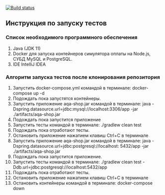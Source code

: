 [![Build status](https://ci.appveyor.com/api/projects/status/kyndpsplri8lmn5g/branch/master?svg=true)](https://ci.appveyor.com/project/EKukhotskaya/marracash/branch/master)

## Инструкция по запуску тестов

### Список необходимого программного обеспечения

1. Java (JDK 11)
2. Docker для запуска контейнеров симулятора оплаты на Node.js, СУБД MySQL и PostgreSQL.
3. IDE IntelliJ IDEA

### Алгоритм запуска тестов после клонирования репозитория

1. Запустить docker-compose.yml командой в терминале: docker-compose up -d
2. Подождать пока запустятся контейнеры.
3. Запустить приложение aqa-shop.jar командой в терминале: java -Dspring.datasource.url=jdbc:mysql://localhost:3306/app
   -jar ./artifacts/aqa-shop.jar
4. Подождать пока запустится приложение
5. Запустить тесты командой в терминале: ./gradlew clean test
6. Подождать пока отработают тесты.
7. Остановить приложение нажатием клавиш Ctrl+C в терминале
8. Запустить приложение aqa-shop.jar командой в терминале: java -Dspring.datasource.url=jdbc:postgresql://localhost:
   5432/app -jar ./artifacts/aqa-shop.jar
9. Подождать пока запустится приложение.
10. Запустить тесты командой в терминале: ./gradlew clean test -Ddb.url=jdbc:postgresql://localhost:5432/app
11. Подождать пока отработают тесты.
12. Остановить приложение нажатием клавиш Ctrl+C в терминале
13. Остановить контейнеры командой в терминале: docker-compose down
 
